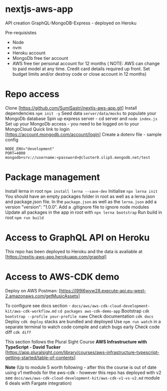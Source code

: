 # nextjs-aws-app
API creation GraphQL-MongoDB-Express - deployed on Heroku

Pre-requisistes
- Node
- nvm
- Heroku account
- MongoDb free tier account
- AWS free tier personal account for 12 months 
( NOTE: AWS can change to paid model at any time. Credit card details required up front. 
Set budget limits and/or destroy code or close account in 12 months)

# Repo access

Clone [https://github.com/SumiSastri/nextjs-aws-app.git]
Install dependencies `npm init -y`
Seed data `server/data/mocks` to populate your MongoDb database
Spin up express server - cd server and `node index.js`
Set up your MongoDb access - you need to be logged on to your MongoCloud
Quick link to login [https://account.mongodb.com/account/login]
Create a dotenv file - sample config

```
NODE_ENV="development"
PORT=4000
mongodb+srv://username:<password>@cluster0.slip5.mongodb.net/test
```
# Package management
Install lerna in root n`pm install lerna --save-dev`
Initialise `npx lerna init` 
You should have an empty packages folder in root as well as a lerna.json and package.json file. In the `package.json` as well as the `lerna.json` add a version "version": "1.0.0". Add a .gitignore file to ignore node modules
Update all packages in the app in root with `npx lerna bootstrap`
Run build in root `npm run build`

# Access to GraphQL API on Heroku

This repo has been deployed to Heroku and the data is avaliable at
[https://nextjs-aws-app.herokuapp.com/graphql]

# Access to AWS-CDK demo
Deploy on AWS 
Postman: [https://l99l6wyw28.execute-api.eu-west-2.amazonaws.com/getMusicAssets]

To configure see docs section - `docs/aws/aws-cdk-cloud-development-kit/aws-cdk-workflow.md`
`cd packages aws-cdk-demo-app` 
Bootstrap `cdk bootstrap --profile your-profile name`
Check documentation `cdk docs`
Deploy `cdk deploy` stacks are bundled and deployed
Use `npm run watch` in a separate terminal to watch code compile and catch bugs early
Check code diff `cdk diff`

This section follows the Plural Sight Course 
__AWS Infrastructure with TypeScript - David Tucker__
[https://app.pluralsight.com/library/courses/aws-infrastructure-typescript-getting-started/table-of-contents]

__Note__
(Up to module 5 worth following - after this the course is out of date using v1 methods for the aws-cdk - however this repo has deployed with v2 see `docs/aws/aws-cdk-cloud-development-kit/aws-cdk-v1-vs-v2.md` module 6 deals with Fargate integration)
